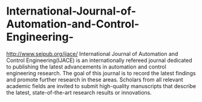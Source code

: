 International-Journal-of-Automation-and-Control-Engineering-
============================================================

http://www.seipub.org/ijace/
International Journal of Automation and Control Engineering(IJACE) is an internationally refereed journal dedicated to publishing the latest advancements in automation and control engineering research. The goal of this journal is to record the latest findings and promote further research in these areas. Scholars from all relevant academic fields are invited to submit high-quality manuscripts that describe the latest, state-of-the-art research results or innovations.
